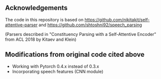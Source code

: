 ## Acknowledgements
The code in this repository is based on 
https://github.com/nikitakit/self-attentive-parser
and
https://github.com/shtoshni92/speech_parsing

(Parsers described in "Constituency Parsing with a Self-Attentive Encoder" 
 from ACL 2018 by Kitaev and Klein)

## Modifications from original code cited above
* Working with Pytorch 0.4.x instead of 0.3.x
* Incorporating speech features (CNN module)
